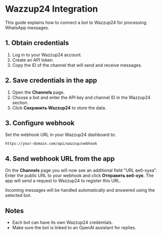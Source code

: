 # Wazzup24 Integration

This guide explains how to connect a bot to Wazzup24 for processing WhatsApp messages.

## 1. Obtain credentials

1. Log in to your Wazzup24 account.
2. Create an API token.
3. Copy the ID of the channel that will send and receive messages.

## 2. Save credentials in the app

1. Open the **Channels** page.
2. Choose a bot and enter the API key and channel ID in the Wazzup24 section.
3. Click **Сохранить Wazzup24** to store the data.

## 3. Configure webhook

Set the webhook URL in your Wazzup24 dashboard to:

```
https://your-domain.com/api/wazzup/webhook
```

## 4. Send webhook URL from the app

On the **Channels** page you will now see an additional field "URL веб-хука". Enter the public URL to your webhook and click **Отправить веб-хук**. The app will send a request to Wazzup24 to register this URL.

Incoming messages will be handled automatically and answered using the selected bot.

## Notes

- Each bot can have its own Wazzup24 credentials.
- Make sure the bot is linked to an OpenAI assistant for replies.

